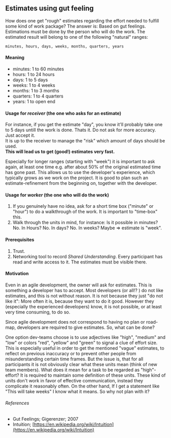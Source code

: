 ## Estimates using gut feeling

How does one get "rough" estimates regarding the effort needed to fulfill some kind of work package?
The answer is: Based on gut feelings. Estimations must be done by the person who will do
the work. The estimated result will belong to one of the following "natural" ranges:

```
minutes, hours, days, weeks, months, quarters, years
```

#### Meaning

- minutes: 1 to 60 minutes
- hours: 1 to 24 hours
- days: 1 to 5 days
- weeks: 1 to 4 weeks
- months: 1 to 3 months
- quarters: 1 to 4 quarters
- years: 1 to open end

#### Usage for _receiver_ (the one who asks for an estimate)

For instance, if you get the estimate "day", you know it'll probably take one to 5 days untill the work is done.
Thats it. Do not ask for more accuracy. Just accept it.  
It is up to the receiver to manage the "risk" which amount of days should be used.  
**This will lead us to get (good!) estimates very fast.**

Especially for longer ranges (starting with "week") it is important to ask
again, at least one time e.g. after about 50% of the original estimated time has gone past. This allows us to use the developer's experience, which typically grows as we work on the project.
It is good to plan such an estimate-refinement from the beginning on, together with the developer.

#### Usage for _worker_ (the one who will do the work)

1. If you genuinely have no idea, ask for a short time box ("minute" or "hour") to do a walkthrough of the work. It is important to "time-box"   this.
2. Walk through the units in mind, for instance: Is it possible in minutes? No. In Hours? No.
   In days? No. In weeks? Maybe => estimate is "week".

#### Prerequisites

1. Trust.
2. Networking tool to record _Shared Understanding_. Every participant has read and write access to it. The estimates must be visible there.

#### Motivation

Even in an agile development, the owner will ask for estimates.
This is something a developer has to accept. Most developers (or all!? ) do not
like estimates, and this is not without reason. It is not because they just
"do not like it": More often it is, because they want to do it good. However they (especially
the experienced developers) know, it is not possible, or at least very time consuming, to do so.

Since agile development does not correspond to having no plan or road-map, developers are required to give estimates. So, what can be done?

One option dev-teams choose is to use adjectives like "high", "medium" and "low" or colors "red", "yellow" and "green" to signal a clue of effort size. This is especially useful in order to get the mentioned "vague" estimates, to reflect on previous inaccuracy or to prevent other people from misunderstanding certain time frames. 
But the issue is, that for all participants it is not obviously clear what these units mean (think of new team members).
What does it mean for a task to be regarded as "high"-effort? It is required to maintain some definition of these units.
These kind of units don't work in favor of effective communication, instead they complicate it reasonably often. On the other hand,
If I get a statement like "This will take weeks" I know what it means. So why not plan with it?

###### References

- Gut Feelings; Gigerenzer; 2007
- Intuition; [https://en.wikipedia.org/wiki/Intuition](https://en.wikipedia.org/wiki/Intuition)
